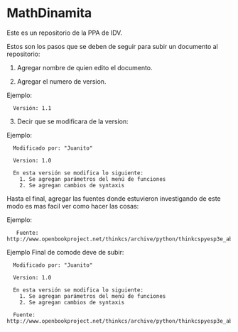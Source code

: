 # MathDinamita
Este es un repositorio de la PPA de IDV.



Estos son los pasos que se deben de seguir para subir un documento al repositorio:

1. Agregar nombre de quien edito el documento.

2. Agregar el numero de version.

 Ejemplo: 
 
      Versión: 1.1 

3. Decir que se modificara de la version:

Ejemplo:

      Modificado por: "Juanito"
      
      Version: 1.0
      
      En esta versión se modifica lo siguiente:
        1. Se agregan parámetros del menú de funciones
        2. Se agregan cambios de syntaxis
       
       
Hasta el final, agregar las fuentes donde estuvieron investigando de este modo es mas facil ver como hacer las cosas:

  Ejemplo:
  
       Fuente: http://www.openbookproject.net/thinkcs/archive/python/thinkcspyesp3e_abandonado/cap02.html
       
      
 Ejemplo Final de  comode deve de subir:
 
      Modificado por: "Juanito"
      
      Version: 1.0
      
      En esta versión se modifica lo siguiente:
        1. Se agregan parámetros del menú de funciones
        2. Se agregan cambios de syntaxis
        
      Fuente: http://www.openbookproject.net/thinkcs/archive/python/thinkcspyesp3e_abandonado/cap02.html
